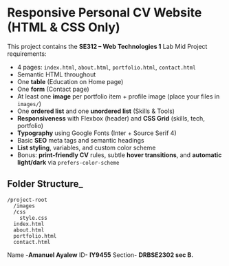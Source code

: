 # Responsive Personal CV Website (HTML & CSS Only)
This project contains  the **SE312 – Web Technologies 1** Lab Mid Project requirements:

- 4 pages: `index.html`, `about.html`, `portfolio.html`, `contact.html`
- Semantic HTML throughout
- One **table** (Education on Home page)
- One **form** (Contact page)
- At least one **image** per portfolio item + profile image (place your files in `images/`)
- One **ordered list** and one **unordered list** (Skills & Tools)
- **Responsiveness** with Flexbox (header) and **CSS Grid** (skills, tech, portfolio)
- **Typography** using Google Fonts (Inter + Source Serif 4)
- Basic **SEO** meta tags and semantic headings
- **List styling**, variables, and custom color scheme
- Bonus: **print-friendly CV** rules, subtle **hover transitions**, and **automatic light/dark** via `prefers-color-scheme`

## Folder Structure_
```
/project-root
  /images
  /css
    style.css
  index.html
  about.html
  portfolio.html
  contact.html
```

Name -**Amanuel Ayalew**
ID- **IY9455**
Section- **DRBSE2302 sec B.**

